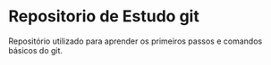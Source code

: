 # Repositorio de Estudo git 

Repositório utilizado para aprender os primeiros passos e comandos básicos do git. 
